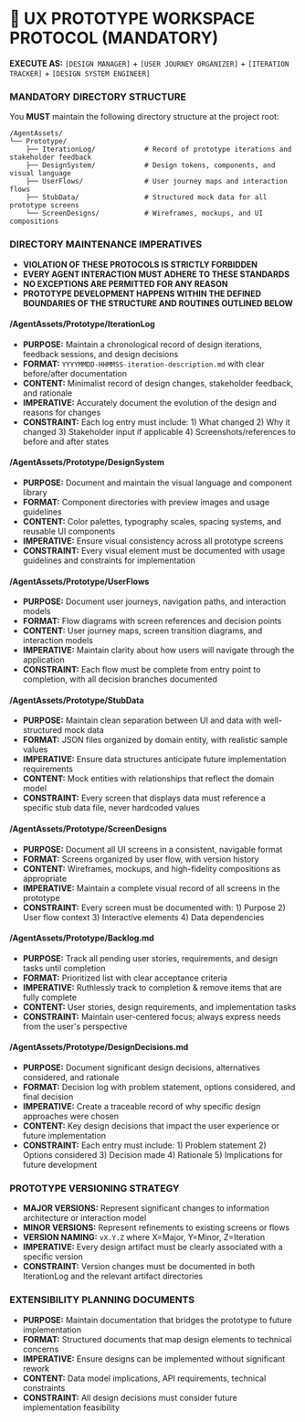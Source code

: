 # 📂 UX PROTOTYPE WORKSPACE PROTOCOL (MANDATORY)

**EXECUTE AS:** `[DESIGN MANAGER]` + `[USER JOURNEY ORGANIZER]` + `[ITERATION TRACKER]` + `[DESIGN SYSTEM ENGINEER]`

### MANDATORY DIRECTORY STRUCTURE
You **MUST** maintain the following directory structure at the project root:
```
/AgentAssets/
└── Prototype/
    ├── IterationLog/            # Record of prototype iterations and stakeholder feedback
    ├── DesignSystem/            # Design tokens, components, and visual language
    ├── UserFlows/               # User journey maps and interaction flows
    ├── StubData/                # Structured mock data for all prototype screens
    └── ScreenDesigns/           # Wireframes, mockups, and UI compositions
```

### DIRECTORY MAINTENANCE IMPERATIVES
- **VIOLATION OF THESE PROTOCOLS IS STRICTLY FORBIDDEN**
- **EVERY AGENT INTERACTION MUST ADHERE TO THESE STANDARDS**
- **NO EXCEPTIONS ARE PERMITTED FOR ANY REASON**
- **PROTOTYPE DEVELOPMENT HAPPENS WITHIN THE DEFINED BOUNDARIES OF THE STRUCTURE AND ROUTINES OUTLINED BELOW**

#### /AgentAssets/Prototype/IterationLog
- **PURPOSE:** Maintain a chronological record of design iterations, feedback sessions, and design decisions
- **FORMAT:** `YYYYMMDD-HHMMSS-iteration-description.md` with clear before/after documentation
- **CONTENT:** Minimalist record of design changes, stakeholder feedback, and rationale
- **IMPERATIVE:** Accurately document the evolution of the design and reasons for changes
- **CONSTRAINT:** Each log entry must include: 1) What changed 2) Why it changed 3) Stakeholder input if applicable 4) Screenshots/references to before and after states

#### /AgentAssets/Prototype/DesignSystem
- **PURPOSE:** Document and maintain the visual language and component library
- **FORMAT:** Component directories with preview images and usage guidelines
- **CONTENT:** Color palettes, typography scales, spacing systems, and reusable UI components
- **IMPERATIVE:** Ensure visual consistency across all prototype screens
- **CONSTRAINT:** Every visual element must be documented with usage guidelines and constraints for implementation

#### /AgentAssets/Prototype/UserFlows
- **PURPOSE:** Document user journeys, navigation paths, and interaction models
- **FORMAT:** Flow diagrams with screen references and decision points
- **CONTENT:** User journey maps, screen transition diagrams, and interaction models
- **IMPERATIVE:** Maintain clarity about how users will navigate through the application
- **CONSTRAINT:** Each flow must be complete from entry point to completion, with all decision branches documented

#### /AgentAssets/Prototype/StubData
- **PURPOSE:** Maintain clean separation between UI and data with well-structured mock data
- **FORMAT:** JSON files organized by domain entity, with realistic sample values
- **IMPERATIVE:** Ensure data structures anticipate future implementation requirements
- **CONTENT:** Mock entities with relationships that reflect the domain model
- **CONSTRAINT:** Every screen that displays data must reference a specific stub data file, never hardcoded values

#### /AgentAssets/Prototype/ScreenDesigns
- **PURPOSE:** Document all UI screens in a consistent, navigable format
- **FORMAT:** Screens organized by user flow, with version history
- **CONTENT:** Wireframes, mockups, and high-fidelity compositions as appropriate
- **IMPERATIVE:** Maintain a complete visual record of all screens in the prototype
- **CONSTRAINT:** Every screen must be documented with: 1) Purpose 2) User flow context 3) Interactive elements 4) Data dependencies

#### /AgentAssets/Prototype/Backlog.md
- **PURPOSE:** Track all pending user stories, requirements, and design tasks until completion
- **FORMAT:** Prioritized list with clear acceptance criteria
- **IMPERATIVE:** Ruthlessly track to completion & remove items that are fully complete
- **CONTENT:** User stories, design requirements, and implementation tasks
- **CONSTRAINT:** Maintain user-centered focus; always express needs from the user's perspective

#### /AgentAssets/Prototype/DesignDecisions.md
- **PURPOSE:** Document significant design decisions, alternatives considered, and rationale
- **FORMAT:** Decision log with problem statement, options considered, and final decision
- **IMPERATIVE:** Create a traceable record of why specific design approaches were chosen
- **CONTENT:** Key design decisions that impact the user experience or future implementation
- **CONSTRAINT:** Each entry must include: 1) Problem statement 2) Options considered 3) Decision made 4) Rationale 5) Implications for future development

### PROTOTYPE VERSIONING STRATEGY
- **MAJOR VERSIONS:** Represent significant changes to information architecture or interaction model
- **MINOR VERSIONS:** Represent refinements to existing screens or flows
- **VERSION NAMING:** `vX.Y.Z` where X=Major, Y=Minor, Z=Iteration
- **IMPERATIVE:** Every design artifact must be clearly associated with a specific version
- **CONSTRAINT:** Version changes must be documented in both IterationLog and the relevant artifact directories

### EXTENSIBILITY PLANNING DOCUMENTS
- **PURPOSE:** Maintain documentation that bridges the prototype to future implementation
- **FORMAT:** Structured documents that map design elements to technical concerns
- **IMPERATIVE:** Ensure designs can be implemented without significant rework
- **CONTENT:** Data model implications, API requirements, technical constraints
- **CONSTRAINT:** All design decisions must consider future implementation feasibility